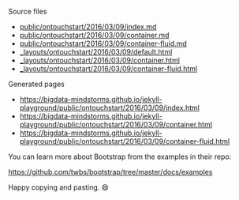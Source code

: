 Source files

- [public/ontouchstart/2016/03/09/index.md](https://github.com/bigdata-mindstorms/jekyll-playground/blob/gh-pages/public/ontouchstart/2016/03/09/index.md)
- [public/ontouchstart/2016/03/09/container.md](https://github.com/bigdata-mindstorms/jekyll-playground/blob/gh-pages/public/ontouchstart/2016/03/09/container.md)
- [public/ontouchstart/2016/03/09/container-fluid.md](https://github.com/bigdata-mindstorms/jekyll-playground/blob/gh-pages/public/ontouchstart/2016/03/09/container-fluid.md)
- [_layouts/ontouchstart/2016/03/09/default.html](https://github.com/bigdata-mindstorms/jekyll-playground/blob/gh-pages/_layouts/ontouchstart/2016/03/09/default.html)
- [_layouts/ontouchstart/2016/03/09/container.html](https://github.com/bigdata-mindstorms/jekyll-playground/blob/gh-pages/_layouts/ontouchstart/2016/03/09/container.html)
- [_layouts/ontouchstart/2016/03/09/container-fluid.html](https://github.com/bigdata-mindstorms/jekyll-playground/blob/gh-pages/_layouts/ontouchstart/2016/03/09/container-fluid.html)

Generated pages

- https://bigdata-mindstorms.github.io/jekyll-playground/public/ontouchstart/2016/03/09/index.html
- https://bigdata-mindstorms.github.io/jekyll-playground/public/ontouchstart/2016/03/09/container.html
- https://bigdata-mindstorms.github.io/jekyll-playground/public/ontouchstart/2016/03/09/container-fluid.html

You can learn more about Bootstrap from the examples in their repo:

https://github.com/twbs/bootstrap/tree/master/docs/examples

Happy copying and pasting. :smile:
